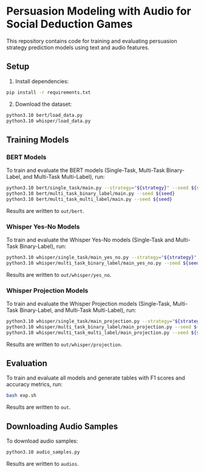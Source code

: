 # Persuasion Modeling with Audio for Social Deduction Games

This repository contains code for training and evaluating persuasion strategy prediction models using text and audio features.

## Setup

1. Install dependencies:
```bash
pip install -r requirements.txt
```

2. Download the dataset:
```bash
python3.10 bert/load_data.py
python3.10 whisper/load_data.py
```

## Training Models

### BERT Models

To train and evaluate the BERT models (Single-Task, Multi-Task Binary-Label, and Multi-Task Multi-Label), run:

```bash
python3.10 bert/single_task/main.py --strategy="${strategy}" --seed ${seed}
python3.10 bert/multi_task_binary_label/main.py --seed ${seed}
python3.10 bert/multi_task_multi_label/main.py --seed ${seed}
```

Results are written to `out/bert`.

### Whisper Yes-No Models

To train and evaluate the Whisper Yes-No models (Single-Task and Multi-Task Binary-Label), run:

```bash
python3.10 whisper/single_task/main_yes_no.py --strategy="${strategy}" --seed ${seed}
python3.10 whisper/multi_task_binary_label/main_yes_no.py --seed ${seed}
```

Results are written to `out/whisper/yes_no`.

### Whisper Projection Models

To train and evaluate the Whisper Projection models (Single-Task, Multi-Task Binary-Label, and Multi-Task Multi-Label), run:

```bash
python3.10 whisper/single_task/main_projection.py --strategy="${strategy}" --seed ${seed}
python3.10 whisper/multi_task_binary_label/main_projection.py --seed ${seed}
python3.10 whisper/multi_task_multi_label/main_projection.py --seed ${seed}
```

Results are written to `out/whisper/projection`.

## Evaluation

To train and evaluate all models and generate tables with F1 scores and accuracy metrics, run:

```bash
bash exp.sh
```

Results are written to `out`.

## Downloading Audio Samples

To download audio samples:

```bash
python3.10 audio_samples.py
```

Results are written to `audios`.